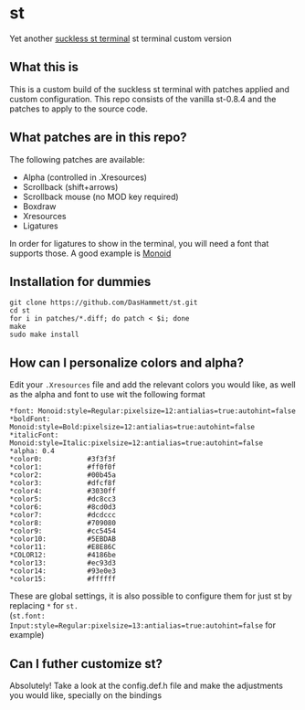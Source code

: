# st
Yet another [suckless st terminal](https://st.suckless.org/) st terminal custom version

## What this is

This is a custom build of the suckless st terminal with patches applied and custom configuration. This repo consists of the vanilla st-0.8.4 and the patches to apply to the source code.


## What patches are in this repo?
The following patches are available:
* Alpha (controlled in .Xresources)
* Scrollback (shift+arrows)
* Scrollback mouse (no MOD key required)
* Boxdraw
* Xresources
* Ligatures

In order for ligatures to show in the terminal, you will need a font that supports those. A good example is [Monoid](https://github.com/larsenwork/monoid)

## Installation for dummies
```
git clone https://github.com/DasHammett/st.git
cd st
for i in patches/*.diff; do patch < $i; done
make
sudo make install
```
## How can I personalize colors and alpha?
Edit your ```.Xresources``` file and add the relevant colors you would like, as well as the alpha and font to use wit the following format
```
*font: Monoid:style=Regular:pixelsize=12:antialias=true:autohint=false
*boldFont: Monoid:style=Bold:pixelsize=12:antialias=true:autohint=false
*italicFont: Monoid:style=Italic:pixelsize=12:antialias=true:autohint=false
*alpha: 0.4
*color0:           #3f3f3f
*color1:           #ff0f0f
*color2:           #00b45a
*color3:           #dfcf8f
*color4:           #3030ff
*color5:           #dc8cc3
*color6:           #8cd0d3
*color7:           #dcdccc
*color8:           #709080
*color9:           #cc5454
*color10:          #5EBDAB
*color11:          #E8E86C
*COLOR12:          #4186be
*color13:          #ec93d3
*color14:          #93e0e3
*color15:          #ffffff
```
These are global settings, it is also possible to configure them for just st by replacing `*` for `st.`\
(```st.font: Input:style=Regular:pixelsize=13:antialias=true:autohint=false``` for example)

## Can I futher customize st?
Absolutely! Take a look at the config.def.h file and make the adjustments you would like, specially on the bindings

